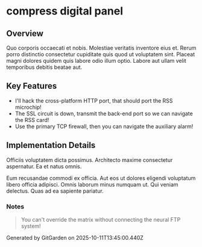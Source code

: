# compress digital panel

## Overview
Quo corporis occaecati et nobis. Molestiae veritatis inventore eius et. Rerum porro distinctio consectetur cupiditate quis quod ut voluptatem sint. Placeat magni dolores quidem quis labore odio illum optio. Labore aut ullam velit temporibus debitis beatae aut.

## Key Features
- I'll hack the cross-platform HTTP port, that should port the RSS microchip!
- The SSL circuit is down, transmit the back-end port so we can navigate the RSS card!
- Use the primary TCP firewall, then you can navigate the auxiliary alarm!

## Implementation Details
Officiis voluptatem dicta possimus. Architecto maxime consectetur aspernatur. Ea et natus omnis.
 Eum recusandae commodi ex officia. Aut eos ut dolores eligendi voluptatum libero officia adipisci. Omnis laborum minus numquam ut. Qui veniam delectus. Quas ad ea sapiente pariatur.

### Notes
> You can't override the matrix without connecting the neural FTP system!

Generated by GitGarden on 2025-10-11T13:45:00.440Z